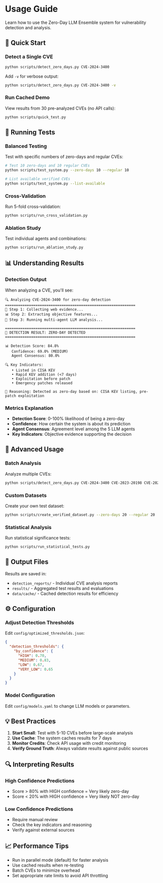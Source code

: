 # Usage Guide

Learn how to use the Zero-Day LLM Ensemble system for vulnerability detection and analysis.

## 🚀 Quick Start

### Detect a Single CVE

```bash
python scripts/detect_zero_days.py CVE-2024-3400
```

Add `-v` for verbose output:
```bash
python scripts/detect_zero_days.py CVE-2024-3400 -v
```

### Run Cached Demo

View results from 30 pre-analyzed CVEs (no API calls):
```bash
python scripts/quick_test.py
```

## 🧪 Running Tests

### Balanced Testing

Test with specific numbers of zero-days and regular CVEs:

```bash
# Test 10 zero-days and 10 regular CVEs
python scripts/test_system.py --zero-days 10 --regular 10

# List available verified CVEs
python scripts/test_system.py --list-available
```

### Cross-Validation

Run 5-fold cross-validation:
```bash
python scripts/run_cross_validation.py
```

### Ablation Study

Test individual agents and combinations:
```bash
python scripts/run_ablation_study.py
```

## 📊 Understanding Results

### Detection Output

When analyzing a CVE, you'll see:

```
🔍 Analyzing CVE-2024-3400 for zero-day detection
============================================================
📡 Step 1: Collecting web evidence...
📊 Step 2: Extracting objective features...
🤖 Step 3: Running multi-agent LLM analysis...

============================================================
🎯 DETECTION RESULT: ZERO-DAY DETECTED
============================================================

📊 Detection Score: 84.8%
   Confidence: 69.0% (MEDIUM)
   Agent Consensus: 80.0%

🔍 Key Indicators:
   • Listed in CISA KEV
   • Rapid KEV addition (<7 days)
   • Exploitation before patch
   • Emergency patches released

💭 Reasoning: Detected as zero-day based on: CISA KEV listing, pre-patch exploitation
```

### Metrics Explanation

- **Detection Score**: 0-100% likelihood of being a zero-day
- **Confidence**: How certain the system is about its prediction
- **Agent Consensus**: Agreement level among the 5 LLM agents
- **Key Indicators**: Objective evidence supporting the decision

## 🔧 Advanced Usage

### Batch Analysis

Analyze multiple CVEs:
```bash
python scripts/detect_zero_days.py CVE-2024-3400 CVE-2023-20198 CVE-2022-30190
```

### Custom Datasets

Create your own test dataset:
```bash
python scripts/create_verified_dataset.py --zero-days 20 --regular 20
```

### Statistical Analysis

Run statistical significance tests:
```bash
python scripts/run_statistical_tests.py
```

## 📁 Output Files

Results are saved in:
- `detection_reports/` - Individual CVE analysis reports
- `results/` - Aggregated test results and evaluations
- `data/cache/` - Cached detection results for efficiency

## ⚙️ Configuration

### Adjust Detection Thresholds

Edit `config/optimized_thresholds.json`:
```json
{
  "detection_thresholds": {
    "by_confidence": {
      "HIGH": 0.70,
      "MEDIUM": 0.83,
      "LOW": 0.67,
      "VERY_LOW": 0.65
    }
  }
}
```

### Model Configuration

Edit `config/models.yaml` to change LLM models or parameters.

## 💡 Best Practices

1. **Start Small**: Test with 5-10 CVEs before large-scale analysis
2. **Use Cache**: The system caches results for 7 days
3. **Monitor Credits**: Check API usage with credit monitoring
4. **Verify Ground Truth**: Always validate results against public sources

## 🔍 Interpreting Results

### High Confidence Predictions
- Score > 80% with HIGH confidence = Very likely zero-day
- Score < 20% with HIGH confidence = Very likely NOT zero-day

### Low Confidence Predictions
- Require manual review
- Check the key indicators and reasoning
- Verify against external sources

## 📈 Performance Tips

- Run in parallel mode (default) for faster analysis
- Use cached results when re-testing
- Batch CVEs to minimize overhead
- Set appropriate rate limits to avoid API throttling